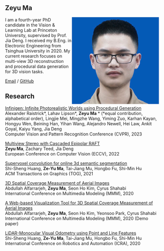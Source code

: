 ## Zeyu Ma

<img align="right" src="images/selfie.png">

I am a fourth-year PhD candidate in the Vision & Learning Lab at Princeton University, supervised by Prof. Jia Deng. I received my B.Eng. in Electronic Engineering from Tsinghua University in 2020. My current research focuses on multi-view 3D reconstruction and procedural data generation for 3D vision tasks.



[Email](mailto:zeyum@princeton.edu)  /  [GitHub](https://github.com/mazeyu)

## Research
[Infinigen: Infinite Photorealistic Worlds using Procedural Generation](https://arxiv.org/pdf/2306.09310.pdf) \
Alexander Raistrick*, Lahav Lipson*, **Zeyu Ma** *  (*equal contribution, alphabetical order), Lingjie Mei, Mingzhe Wang, Yiming Zuo, Karhan Kayan, Hongyu Wen, Beining Han, Yihan Wang, Alejandro Newell, Hei Law, Ankit Goyal, Kaiyu Yang, Jia Deng \
Computer Vision and Pattern Recognition Conference (CVPR), 2023

[Multiview Stereo with Cascaded Epipolar RAFT](https://arxiv.org/pdf/2205.04502.pdf) \
**Zeyu Ma**, Zachary Teed, Jia Deng  \
European Conference on Computer Vision (ECCV), 2022

[Supervoxel convolution for online 3d semantic segmentation](https://dl.acm.org/doi/abs/10.1145/3453485) \
Shi-Sheng Huang, **Ze-Yu Ma**, Tai-Jiang Mu, Hongbo Fu, Shi-Min Hu \
ACM Transactions on Graphics (TOG), 2021


[3D Spatial Coverage Measurement of Aerial Images](https://link.springer.com/chapter/10.1007/978-3-030-37731-1_30) \
Abdullah Alfarrarjeh, **Zeyu Ma**, Seon Ho Kim, Cyrus Shahabi \
International Conference on Multimedia Modeling (MMM), 2020

[A Web-based Visualization Tool for 3D Spatial Coverage Measurement of Aerial Images](https://link.springer.com/chapter/10.1007/978-3-030-37734-2_59) \
Abdullah Alfarrarjeh, **Zeyu Ma**, Seon Ho Kim, Yeonsoo Park, Cyrus Shahabi  \
International Conference on Multimedia Modeling (MMM), 2020 (Demo paper)

[LiDAR-Monocular Visual Odometry using Point and Line Features](https://ieeexplore.ieee.org/abstract/document/9196613) \
Shi-Sheng Huang, **Ze-Yu Ma**, Tai-Jiang Mu, Hongbo Fu, Shi-Min Hu \
International Conference on Robotics and Automation (ICRA), 2020
